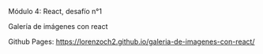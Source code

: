 Módulo 4: React, desafío n°1

Galería de imágenes con react

Github Pages: https://lorenzoch2.github.io/galeria-de-imagenes-con-react/